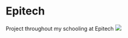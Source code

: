 # Epitech
Project throughout my schooling at Epitech 
<img class="center" src="https://www.google.com/url?sa=i&url=https%3A%2F%2Fnewsroom.ionis-group.com%2Fmediatheque%2Fmediatheque-ecole-epitech%2F&psig=AOvVaw23dcPJsWLCEUMjwbMVhc31&ust=1664021336414000&source=images&cd=vfe&ved=0CAwQjRxqFwoTCLDk69fwqvoCFQAAAAAdAAAAABAk">
